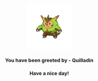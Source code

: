 <p align="center">
            <img src="https://raw.githubusercontent.com/PokeAPI/sprites/master/sprites/pokemon/651.png" width="150" height="150">
          </p>
          <h3 align="center">You have been greeted by - <b>Quilladin</b></h3>
          <h3 align="center">Have a nice day!</h3>
        